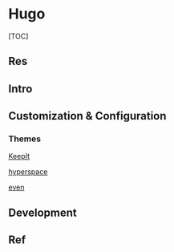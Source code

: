 # Hugo

[TOC]



## Res



## Intro



## Customization & Configuration
### Themes
[KeepIt](https://github.com/Fastbyte01/KeepIt) 

[hyperspace](https://html5up.net/hyperspace)

[even](https://github.com/olOwOlo/hugo-theme-even)



## Development



## Ref